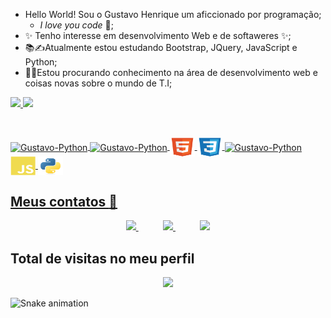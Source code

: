 - Hello World! Sou o Gustavo Henrique um aficcionado por programação;
  - _I love you code_ 💖;
- ✨ Tenho interesse em desenvolvimento Web e de softaweres ✨;
- 📚✍️Atualmente estou estudando Bootstrap, JQuery, JavaScript e Python;
- 👨‍💻Estou procurando conhecimento na área de desenvolvimento web e coisas novas sobre o mundo de T.I;

<div>
  <a href="https://github.com/dev-gustavo-henrique">
  <img height="180em" src="https://github-readme-stats.vercel.app/api?username=dev-gustavo-henrique&show_icons=true&theme=tokyonight&include_all_commits=true&count_private=true"/>
  <img height="180em" src="https://github-readme-stats.vercel.app/api/top-langs/?username=dev-gustavo-henrique&layout=compact&langs_count=7&theme=radical"/>
</div>

##
  
<div style="display: inline_block"><br>
  <img align="center" alt="Gustavo-Python" height="30" width="40" src="https://cdn.jsdelivr.net/gh/devicons/devicon/icons/git/git-original.svg"/>
  <img  align="center" alt="Gustavo-Python" height="30" width="40"  src="https://cdn.jsdelivr.net/gh/devicons/devicon/icons/github/github-original.svg"/>
  <img align="center" alt="Gustavo-HTML" height="30" width="40" src="https://raw.githubusercontent.com/devicons/devicon/master/icons/html5/html5-original.svg"/>
  <img align="center" alt="Gustavo-CSS" height="30" width="40" src="https://raw.githubusercontent.com/devicons/devicon/master/icons/css3/css3-original.svg"/>
  <img align="center" alt="Gustavo-Python" height="30" width="40" src="https://cdn.jsdelivr.net/gh/devicons/devicon/icons/cplusplus/cplusplus-original.svg"/>
  <img align="center" alt="Gustavo-Js" height="30" width="40" src="https://raw.githubusercontent.com/devicons/devicon/master/icons/javascript/javascript-plain.svg"/>
  <img align="center" alt="Gustavo-Python" height="30" width="40" src="https://raw.githubusercontent.com/devicons/devicon/master/icons/python/python-original.svg"/>
 
  <!--   <img align="right" alt="" src="https://cdn.discordapp.com/attachments/795358919417397249/825430589581688872/hi.gif"> -->
</div>
 
  
 ## Meus contatos :iphone:

<p align="center">
    <a href="https://github.com/dev-gustavo-henrique">
        <img  src="https://img.shields.io/badge/github-%23100000.svg?&style=for-the-badge&logo=github&logoColor=white&link=mailto:https://github.com/dev-gustavo-herique">
    </a>
    &nbsp;&nbsp;&nbsp;&nbsp;&nbsp;&nbsp;&nbsp;&nbsp;&nbsp;
    <a href="mailto:gustavojs417@gmail.com">
        <img src="https://img.shields.io/badge/gmail-D14836?&style=for-the-badge&logo=gmail&logoColor=white&link=mailto:gustavojs417@gmail.com">
    </a>
    &nbsp;&nbsp;&nbsp;&nbsp;&nbsp;&nbsp;&nbsp;&nbsp;&nbsp;
    <a href="https://www.linkedin.com/in/dev-gustavo-henrique">
        <img src="https://img.shields.io/badge/linkedin-%230077B5.svg?&style=for-the-badge&logo=linkedin&logoColor=white&link=mailto:https://www.linkedin.com/in/gustavohenrique/">
    </a>
</p>
  
<p align="center"> 

 ## Total de visitas no meu perfil<br>
 <p align="center"> 
   <img alingn="center" src="https://profile-counter.glitch.me/dev-gustavo-henrique/count.svg" />
 </p>
  
![Snake animation](https://github.com/dev-gustavo-henrique/dev-gustavo-henrique/blob/output/github-contribution-grid-snake.svg)

